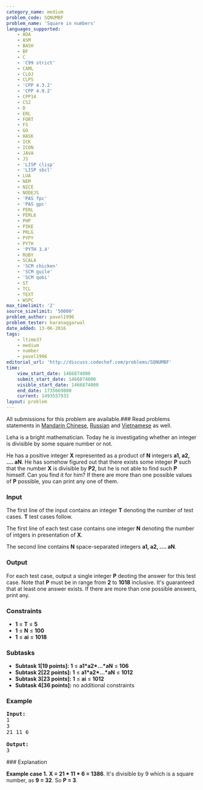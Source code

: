 ```yaml
---
category_name: medium
problem_code: SQNUMBF
problem_name: 'Square in numbers'
languages_supported:
    - ADA
    - ASM
    - BASH
    - BF
    - C
    - 'C99 strict'
    - CAML
    - CLOJ
    - CLPS
    - 'CPP 4.3.2'
    - 'CPP 4.9.2'
    - CPP14
    - CS2
    - D
    - ERL
    - FORT
    - FS
    - GO
    - HASK
    - ICK
    - ICON
    - JAVA
    - JS
    - 'LISP clisp'
    - 'LISP sbcl'
    - LUA
    - NEM
    - NICE
    - NODEJS
    - 'PAS fpc'
    - 'PAS gpc'
    - PERL
    - PERL6
    - PHP
    - PIKE
    - PRLG
    - PYPY
    - PYTH
    - 'PYTH 3.4'
    - RUBY
    - SCALA
    - 'SCM chicken'
    - 'SCM guile'
    - 'SCM qobi'
    - ST
    - TCL
    - TEXT
    - WSPC
max_timelimit: '2'
source_sizelimit: '50000'
problem_author: pavel1996
problem_tester: karanaggarwal
date_added: 13-06-2016
tags:
    - ltime37
    - medium
    - number
    - pavel1996
editorial_url: 'http://discuss.codechef.com/problems/SQNUMBF'
time:
    view_start_date: 1466874000
    submit_start_date: 1466874000
    visible_start_date: 1466874000
    end_date: 1735669800
    current: 1493557933
layout: problem
---
```

All submissions for this problem are available.###  Read problems statements in [Mandarin Chinese](http://www.codechef.com/download/translated/LTIME37/mandarin/SQNUMBF.pdf), [Russian](http://www.codechef.com/download/translated/LTIME37/russian/SQNUMBF.pdf) and [Vietnamese](http://www.codechef.com/download/translated/LTIME37/vietnamese/SQNUMBF.pdf) as well.

Leha is a bright mathematician. Today he is investigating whether an integer is divisible by some square number or not.

He has a positive integer **X** represented as a product of **N** integers **a1, a2, .... aN**. He has somehow figured out that there exists some integer **P** such that the number **X** is divisible by **P2**, but he is not able to find such **P** himself. Can you find it for him? If there are more than one possible values of **P** possible, you can print any one of them.

### Input

The first line of the input contains an integer **T** denoting the number of test cases. **T** test cases follow.

The first line of each test case contains one integer **N** denoting the number of intgers in presentation of **X**.

The second line contains **N** space-separated integers **a1, a2, .... aN**.

### Output

For each test case, output a single integer **P** deoting the answer for this test case. Note that **P** must be in range from **2** to **1018** inclusive. It's guaranteed that at least one answer exists. If there are more than one possible answers, print any.

### Constraints

- **1** ≤ **T** ≤ **5**
- **1** ≤ **N** ≤ **100**
- **1** ≤ **ai** ≤ **1018**

### Subtasks

- **Subtask 1\[19 points\]:** **1** ≤ **a1\*a2\*...\*aN** ≤ **106**
- **Subtask 2\[22 points\]:** **1** ≤ **a1\*a2\*...\*aN** ≤ **1012**
- **Subtask 3\[23 points\]:** **1** ≤ **ai** ≤ **1012**
- **Subtask 4\[36 points\]:** no additional constraints

### Example

<pre><b>Input:</b>
1
3
21 11 6

<b>Output:</b>
3
</pre>### Explanation

**Example case 1.** **X = 21 \* 11 \* 6 = 1386**. It's divisible by 9 which is a square number, as **9 = 32**. So **P = 3**.
